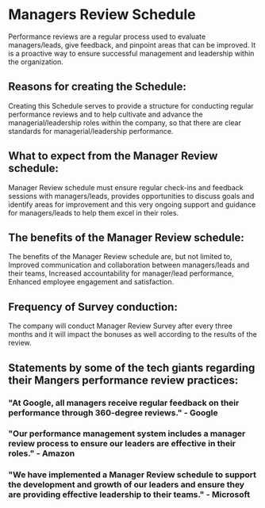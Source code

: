 # Managers Review Schedule

Performance reviews are a regular process used to evaluate managers/leads, give feedback, and pinpoint areas that can be improved. It is a proactive way to ensure successful management and leadership within the organization.

## Reasons for creating the Schedule:

Creating this Schedule serves to provide a structure for conducting regular performance reviews and to help cultivate and advance the managerial/leadership roles within the company, so that there are clear standards for managerial/leadership performance.

## What to expect from the Manager Review schedule:

Manager Review schedule must ensure regular check-ins and feedback sessions with managers/leads, provides opportunities to discuss goals and identify areas for improvement and this very ongoing support and guidance for managers/leads to help them excel in their roles.

## The benefits of the Manager Review schedule:

The benefits of the Manager Review schedule are, but not limited to, Improved communication and collaboration between managers/leads and their teams, Increased accountability for manager/lead performance, Enhanced employee engagement and satisfaction.

## Frequency of Survey conduction: 

The company will conduct Manager Review Survey after every three months and it will impact the bonuses as well according to the results of the review.

## Statements by some of the tech giants regarding their Mangers performance review practices:

### "At Google, all managers receive regular feedback on their performance through 360-degree reviews." - Google
### "Our performance management system includes a manager review process to ensure our leaders are effective in their roles." - Amazon
### "We have implemented a Manager Review schedule to support the development and growth of our leaders and ensure they are providing effective leadership to their teams." - Microsoft

